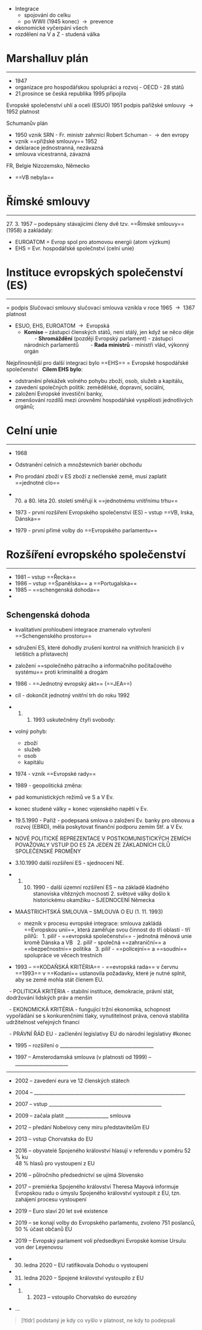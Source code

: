 - Integrace
	- spojování do celku
	 - po WWII (1945 konec)  ${\ \longrightarrow\ }$ prevence
- ekonomické vyčerpání všech
- rozdělení na V a Z - studená válka

# Marshalluv plán
---
- 1947
- organizace pro hospodářskou spolupráci a rozvoj - OECD - 28 států
- 21.prosince se česká republika 1995 připojila

Evropské společenství uhlí a oceli (ESUO)
1951 podpis pařížské smlouvy  ${\ \longrightarrow\ }$ 1952 platnost

 Schumanův plán
- 1950 vznik SRN - Fr. ministr zahrnicí Robert Schuman  - 
 ${\ \longrightarrow\ }$den evropy
- vznik ==přížské smlouvy== 1952 
- deklarace jednostranná, nezávazná
- smlouva vícestranná, závazná

FR, Belgie Nizozemsko, Německo
- ==VB nebyla==

# Římské smlouvy
---
27\. 3. 1957 – podepsány stávajícími členy dvě tzv. ==Římské smlouvy== (1958) a zakládaly:
- EUROATOM = Evrop spol pro atomovou energii (atom výzkum)
- EHS = Evr. hospodářské společnství (celní unie)


# Instituce evropských společenství (ES)
---
= podpis Slučovací smlouvy
slučovací smlouva vznikla v roce 1965  ${\ \longrightarrow\ }$ 1367 platnost
- ESUO, EHS, EUROATOM  ${\ \longrightarrow\ }$ Evropská 
	- **Komise** – zástupci členských států, není stálý, jen když se něco děje
       - **Shromáždění** (později Evropský parlament) - zástupci národních parlamentů
       - **Rada ministrů** - ministři vlád, výkonný orgán

Nejpřínosnější pro další integraci bylo ==EHS== = Evropské hospodářské společenství
  **Cílem EHS bylo**:
 - odstranění překážek volného pohybu zboží, osob, služeb a kapitálu,
- zavedení společných politik: zemědělské, dopravní, sociální,
 - založení Evropské investiční banky,
- zmenšování rozdílů mezi úrovněmi hospodářské vyspělosti jednotlivých orgánů;

# Celní unie
---
- 1968
- Odstranění celních a množstevních bariér obchodu
- Pro prodání zboží v ES zboží z nečlenské země, musí zaplatit ==jednotné clo==

- 70. a 80. léta 20. století směřují k ==jednotnému vnitřnímu trhu==
 - 1973 - první rozšíření Evropského společenství (ES) – vstup ==VB, Irska, Dánska==
- 1979 - první přímé volby do ==Evropského parlamentu==

# Rozšíření evropského společenství
---
- 1981 – vstup ==Řecka==
- 1986 – vstup ==Španělska== a ==Portugalska==
- 1985 – ==schengenská dohoda==
- 
## Schengenská dohoda
- kvalitativní prohloubení integrace znamenalo vytvoření ==Schengenského prostoru==
- sdružení ES, které dohodly zrušení kontrol na vnitřních hranicích (i v letištích  a přístavech)
- založení ==společného pátracího a informačního počítačového systému== proti kriminalitě a drogám       
- 1986 - ==Jednotný evropský akt== (==JEA==)
- cíl - dokončit jednotný vnitřní trh do roku 1992
- 1. 1. 1993 uskutečněny čtyři svobody:
- volný pohyb:
	- zboží
	- služeb
	- osob
	- kapitálu

-  1974 - vznik ==Evropské rady==
- 1989 - geopolitická změna:
- pád komunistických režimů ve S a V Ev.
- konec studené války = konec vojenského napětí v Ev.
- 19.5.1990 - Paříž - podepsaná smlova o založení Ev. banky pro obnovu a rozvoj (EBRD), měla poskytovat finanční podporu zemím Stř. a V Ev.

- NOVÉ POLITICKÉ REPREZENTACE V POSTKOMUNISTICKÝCH ZEMÍCH POVAŽOVALY VSTUP DO ES ZA JEDEN ZE ZÁKLADNÍCH CÍLŮ SPOLEČENSKÉ PROMĚNY

- 3.10.1990 další rozšíření ES - sjednocení NE.

- 1. 10. 1990 - další územní rozšíření ES – na základě kladného stanoviska vítězných mocností 2. světové války došlo k historickému okamžiku – SJEDNOCENÍ Německa 

- MAASTRICHTSKÁ SMLOUVA – SMLOUVA O EU (1. 11. 1993)

   - mezník v procesu evropské integrace: smlouva zakládá ==Evropskou unii==, která zaměřuje svou činnost do tří oblastí - tří pilířů:
  1. pilíř - ==evropská společenství== - jednotná měnová unie kromě Dánska a VB
  2. pilíř - společná ==zahraniční== a ==bezpečnostní== politika
  3. pilíř - ==policejní== a ==soudní== spolupráce ve věcech trestních
 
- 1993 – ==KODAŇSKÁ KRITÉRIA== - ==evropská rada== v červnu ==1993== v ==Kodani== ustanovila požadavky, které je nutné splnit, aby se země mohla stát členem EU.

  - POLITICKÁ KRITÉRIA - stabilní instituce, demokracie, právní stát, dodržování lidských práv a menšin

  - EKONOMICKÁ KRITÉRIA - fungující tržní ekonomika, schopnost vypořádání se s konkurenčními tlaky, vynutitelnost práva, cenová stabilita udržitelnost veřejných financí

  - PRÁVNÍ ŘÁD EU - začlenění legislativy EU do národní legislativy
#konec
- 1995 – rozšíření o _______________________________________

- 1997 – Amsterodamská smlouva (v platnosti od 1999) – ______________________

______________________________

- 2002 – zavedení eura ve 12 členských státech

- 2004 – _______________________________________________________________

- 2007 – vstup _______________________________________________

- 2009 – začala platit __________________ smlouva

- 2012 – předání Nobelovy ceny míru představitelům EU

- 2013 – vstup Chorvatska do EU

- 2016 – obyvatelé Spojeného království hlasují v referendu v poměru 52 % ku  
48 % hlasů pro vystoupení z EU

- 2016 – půlročního předsednictví se ujímá Slovensko

- 2017 – premiérka Spojeného království Theresa Mayová informuje Evropskou radu o úmyslu Spojeného království vystoupit z EU, tzn. zahájení procesu vystoupení

- 2019 – Euro slaví 20 let své existence

- 2019 – se konají volby do Evropského parlamentu, zvoleno 751 poslanců, 50 % účast občanů EU

- 2019 – Evropský parlament volí předsedkyni Evropské komise Ursulu von der Leyenovou

- 30. ledna 2020 – EU ratifikovala Dohodu o vystoupení

- 31. ledna 2020 – Spojené království vystoupilo z EU

- 1. 1. 2023 – vstoupilo Chorvatsko do eurozóny

- …


> [!tldr]
> podstaný je kdy co vyšlo v platnost, ne kdy to podepsali
